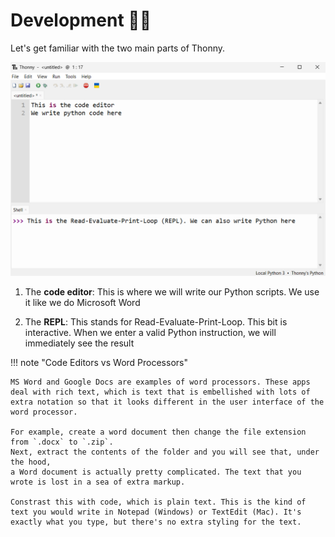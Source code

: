 # Development 🧑‍💻

Let's get familiar with the two main parts of Thonny.

![Thonny Editor](./imgs/development/thonny-ide-2023-02-21.png)

1. The **code editor**: This is where we will write our Python scripts. We use it like we do Microsoft Word

2. The **REPL**: This stands for Read-Evaluate-Print-Loop. This bit is interactive. When we enter a valid Python instruction, we will immediately see the result


!!! note "Code Editors vs Word Processors"

    MS Word and Google Docs are examples of word processors. These apps deal with rich text, which is text that is embellished with lots of extra notation so that it looks different in the user interface of the word processor.

    For example, create a word document then change the file extension from `.docx` to `.zip`.
    Next, extract the contents of the folder and you will see that, under the hood,
    a Word document is actually pretty complicated. The text that you wrote is lost in a sea of extra markup.

    Constrast this with code, which is plain text. This is the kind of text you would write in Notepad (Windows) or TextEdit (Mac). It's exactly what you type, but there's no extra styling for the text.

